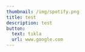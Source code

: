 ```yaml
---
thumbnail: /img/spotify.png
title: test
description: test
button:
  text: tıkla
  url: www.google.com
---
```


